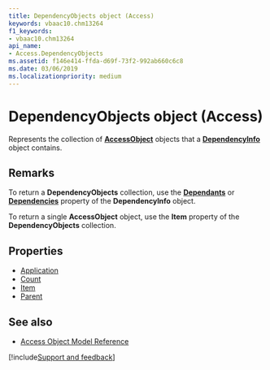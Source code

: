 ```yaml
---
title: DependencyObjects object (Access)
keywords: vbaac10.chm13264
f1_keywords:
- vbaac10.chm13264
api_name:
- Access.DependencyObjects
ms.assetid: f146e414-ffda-d69f-73f2-992ab660c6c8
ms.date: 03/06/2019
ms.localizationpriority: medium
---
```



# DependencyObjects object (Access)

Represents the collection of **[AccessObject](Access.AccessObject.md)** objects that a **[DependencyInfo](Access.DependencyInfo.md)** object contains.


## Remarks

To return a **DependencyObjects** collection, use the **[Dependants](Access.DependencyInfo.Dependants.md)** or **[Dependencies](Access.DependencyInfo.Dependencies.md)** property of the **DependencyInfo** object.

To return a single **AccessObject** object, use the **Item** property of the **DependencyObjects** collection.


## Properties

- [Application](Access.DependencyObjects.Application.md)
- [Count](Access.DependencyObjects.Count.md)
- [Item](Access.DependencyObjects.Item.md)
- [Parent](Access.DependencyObjects.Parent.md)

## See also

- [Access Object Model Reference](overview/Access/object-model.md)



[!include[Support and feedback](~/includes/feedback-boilerplate.md)]